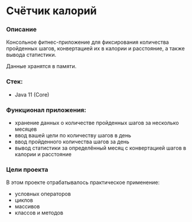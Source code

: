 Счётчик калорий
============
### Описание
Консольное фитнес-приложение для фиксирования количества пройденных шагов, конвертацией их в калории и расстояние, 
а также вывода статистики.

Данные хранятся в памяти.

### Стек:
- Java 11 (Core)

### Функционал приложения:
* хранение данных о количестве пройденных шагов за несколько месяцев
* ввод вашей цели по количеству шагов в день
* ввод пройденного количества шагов за день
* вывод статистики за определённый месяц с конвертацией шагов в калории и расстояние

### Цели проекта
В этом проекте отрабатывалось практическое применение:
* условных операторов
* циклов
* массивов
* классов и методов
